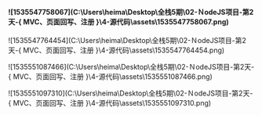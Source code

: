 #### ![1535547758067](C:\Users\heima\Desktop\全栈5期\02-ＮodeJS项目-第2天-{ MVC、页面回写、注册 }\4-源代码\assets\1535547758067.png)

![1535547764454](C:\Users\heima\Desktop\全栈5期\02-ＮodeJS项目-第2天-{ MVC、页面回写、注册 }\4-源代码\assets\1535547764454.png)

![1535551087466](C:\Users\heima\Desktop\全栈5期\02-ＮodeJS项目-第2天-{ MVC、页面回写、注册 }\4-源代码\assets\1535551087466.png)

![1535551097310](C:\Users\heima\Desktop\全栈5期\02-ＮodeJS项目-第2天-{ MVC、页面回写、注册 }\4-源代码\assets\1535551097310.png)